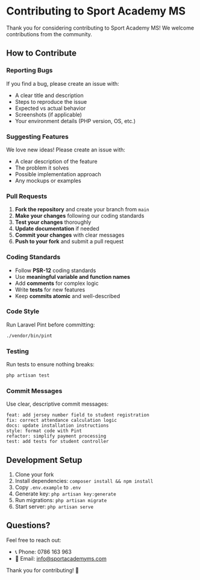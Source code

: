 # Contributing to Sport Academy MS

Thank you for considering contributing to Sport Academy MS! We welcome contributions from the community.

## How to Contribute

### Reporting Bugs

If you find a bug, please create an issue with:
- A clear title and description
- Steps to reproduce the issue
- Expected vs actual behavior
- Screenshots (if applicable)
- Your environment details (PHP version, OS, etc.)

### Suggesting Features

We love new ideas! Please create an issue with:
- A clear description of the feature
- The problem it solves
- Possible implementation approach
- Any mockups or examples

### Pull Requests

1. **Fork the repository** and create your branch from `main`
2. **Make your changes** following our coding standards
3. **Test your changes** thoroughly
4. **Update documentation** if needed
5. **Commit your changes** with clear messages
6. **Push to your fork** and submit a pull request

### Coding Standards

- Follow **PSR-12** coding standards
- Use **meaningful variable and function names**
- Add **comments** for complex logic
- Write **tests** for new features
- Keep **commits atomic** and well-described

### Code Style

Run Laravel Pint before committing:

```bash
./vendor/bin/pint
```

### Testing

Run tests to ensure nothing breaks:

```bash
php artisan test
```

### Commit Messages

Use clear, descriptive commit messages:

```
feat: add jersey number field to student registration
fix: correct attendance calculation logic
docs: update installation instructions
style: format code with Pint
refactor: simplify payment processing
test: add tests for student controller
```

## Development Setup

1. Clone your fork
2. Install dependencies: `composer install && npm install`
3. Copy `.env.example` to `.env`
4. Generate key: `php artisan key:generate`
5. Run migrations: `php artisan migrate`
6. Start server: `php artisan serve`

## Questions?

Feel free to reach out:
- 📞 Phone: 0786 163 963
- 📧 Email: info@sportacademyms.com

Thank you for contributing! 🎉
